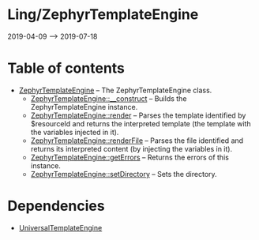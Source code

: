 Ling/ZephyrTemplateEngine
================
2019-04-09 --> 2019-07-18




Table of contents
===========

- [ZephyrTemplateEngine](https://github.com/lingtalfi/ZephyrTemplateEngine/blob/master/doc/api/Ling/ZephyrTemplateEngine/ZephyrTemplateEngine.md) &ndash; The ZephyrTemplateEngine class.
    - [ZephyrTemplateEngine::__construct](https://github.com/lingtalfi/ZephyrTemplateEngine/blob/master/doc/api/Ling/ZephyrTemplateEngine/ZephyrTemplateEngine/__construct.md) &ndash; Builds the ZephyrTemplateEngine instance.
    - [ZephyrTemplateEngine::render](https://github.com/lingtalfi/ZephyrTemplateEngine/blob/master/doc/api/Ling/ZephyrTemplateEngine/ZephyrTemplateEngine/render.md) &ndash; Parses the template identified by $resourceId and returns the interpreted template (the template with the variables injected in it).
    - [ZephyrTemplateEngine::renderFile](https://github.com/lingtalfi/ZephyrTemplateEngine/blob/master/doc/api/Ling/ZephyrTemplateEngine/ZephyrTemplateEngine/renderFile.md) &ndash; Parses the file identified and returns its interpreted content (by injecting the variables in it).
    - [ZephyrTemplateEngine::getErrors](https://github.com/lingtalfi/ZephyrTemplateEngine/blob/master/doc/api/Ling/ZephyrTemplateEngine/ZephyrTemplateEngine/getErrors.md) &ndash; Returns the errors of this instance.
    - [ZephyrTemplateEngine::setDirectory](https://github.com/lingtalfi/ZephyrTemplateEngine/blob/master/doc/api/Ling/ZephyrTemplateEngine/ZephyrTemplateEngine/setDirectory.md) &ndash; Sets the directory.


Dependencies
============
- [UniversalTemplateEngine](https://github.com/lingtalfi/UniversalTemplateEngine)


